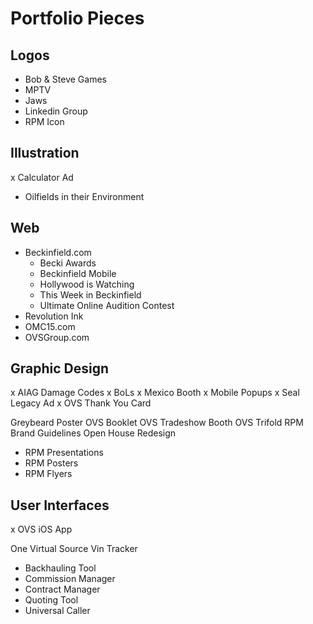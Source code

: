 Portfolio Pieces
================

Logos
-----

- Bob &amp; Steve Games
- MPTV
- Jaws
- Linkedin Group
- RPM Icon


Illustration
------------

x Calculator Ad
- Oilfields in their Environment


Web
---

- Beckinfield.com
    - Becki Awards
    - Beckinfield Mobile
    - Hollywood is Watching
    - This Week in Beckinfield
    - Ultimate Online Audition Contest
- Revolution Ink
- OMC15.com
- OVSGroup.com


Graphic Design
--------------

x AIAG Damage Codes
x BoLs
x Mexico Booth
x Mobile Popups
x Seal Legacy Ad
x OVS Thank You Card

Greybeard Poster
OVS Booklet
OVS Tradeshow Booth
OVS Trifold
RPM Brand Guidelines
Open House Redesign

- RPM Presentations
- RPM Posters
- RPM Flyers


User Interfaces
---------------

x OVS iOS App

One Virtual Source
Vin Tracker

- Backhauling Tool
- Commission Manager
- Contract Manager
- Quoting Tool
- Universal Caller

